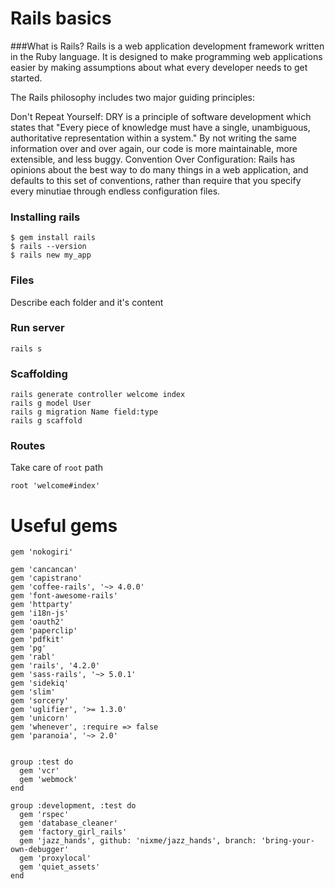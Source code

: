 # Rails basics

###What is Rails?
Rails is a web application development framework written in the Ruby language. It is designed to make programming web applications easier by making assumptions about what every developer needs to get started. 

The Rails philosophy includes two major guiding principles:

Don't Repeat Yourself: DRY is a principle of software development which states that "Every piece of knowledge must have a single, unambiguous, authoritative representation within a system." By not writing the same information over and over again, our code is more maintainable, more extensible, and less buggy.
Convention Over Configuration: Rails has opinions about the best way to do many things in a web application, and defaults to this set of conventions, rather than require that you specify every minutiae through endless configuration files.


### Installing rails
```
$ gem install rails
$ rails --version
$ rails new my_app
```

### Files

Describe each folder and it's content

### Run server

```
rails s
```

### Scaffolding

```
rails generate controller welcome index
rails g model User
rails g migration Name field:type
rails g scaffold
```

### Routes

Take care of `root` path

```
root 'welcome#index'
```

# Useful gems

```
gem 'nokogiri'

gem 'cancancan'
gem 'capistrano'
gem 'coffee-rails', '~> 4.0.0'
gem 'font-awesome-rails'
gem 'httparty'
gem 'i18n-js'
gem 'oauth2'
gem 'paperclip'
gem 'pdfkit'
gem 'pg'
gem 'rabl'
gem 'rails', '4.2.0'
gem 'sass-rails', '~> 5.0.1'
gem 'sidekiq'
gem 'slim'
gem 'sorcery'
gem 'uglifier', '>= 1.3.0'
gem 'unicorn'
gem 'whenever', :require => false
gem 'paranoia', '~> 2.0'


group :test do
  gem 'vcr'
  gem 'webmock'
end

group :development, :test do
  gem 'rspec'
  gem 'database_cleaner'
  gem 'factory_girl_rails'
  gem 'jazz_hands', github: 'nixme/jazz_hands', branch: 'bring-your-own-debugger'
  gem 'proxylocal'
  gem 'quiet_assets'
end
```